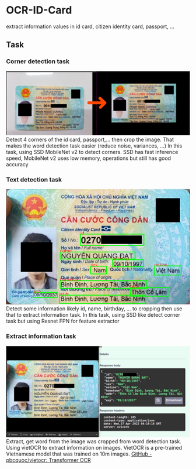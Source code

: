 # OCR-ID-Card
extract information values in id card, citizen identity card, passport, ...

## Task
### Corner detection task
![Corner detection](results/corner-detection.png)
Detect 4 corners of the id card, passport,… then crop the image. That makes the word detection task easier (reduce noise, variances, …)
In this task, using SSD MobileNet v2 to detect corners. SSD has fast inference speed, MobileNet v2 uses low memory, operations but still has good accuracy
### Text detection task
![Text detection](results/text-detection.png)
Detect some information likely id, name, birthday, …  to cropping then use that to extract information task.
In this task, using SSD like detect corner task but using Resnet FPN for feature extractor
### Extract information task
![Extract information](results/OCR.png)
Extract, get word from the image was cropped from word detection task.
Using vietOCR to extract information on images. VietOCR is a pre-trained Vietnamese model that was trained on 10m images. 
[GitHub - pbcquoc/vietocr: Transformer OCR](https://github.com/pbcquoc/vietocr) 

